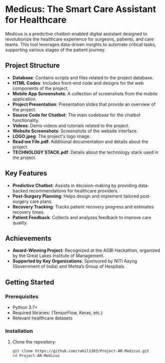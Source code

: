 # Medicus: The Smart Care Assistant for Healthcare

Medicus is a predictive chatbot-enabled digital assistant designed to revolutionize the healthcare experience for surgeons, patients, and care teams. This tool leverages data-driven insights to automate critical tasks, supporting various stages of the patient journey.

## Project Structure

- **Database**: Contains scripts and files related to the project database.
- **HTML Codes**: Includes front-end code and designs for the web components of the project.
- **Mobile App Screenshots**: A collection of screenshots from the mobile application.
- **Project Presentation**: Presentation slides that provide an overview of the project.
- **Source Code for Chatbot**: The main codebase for the chatbot functionality.
- **Videos**: Demo videos and tutorials related to the project.
- **Website Screenshots**: Screenshots of the website interface.
- **LOGO.jpeg**: The project's logo image.
- **Read me File.pdf**: Additional documentation and details about the project.
- **TECHNOLOGY STACK.pdf**: Details about the technology stack used in the project.

## Key Features

- **Predictive Chatbot**: Assists in decision-making by providing data-backed recommendations for healthcare providers.
- **Post-Surgery Planning**: Helps design and implement tailored post-surgery care plans.
- **Recovery Tracking**: Tracks patient recovery progress and estimates recovery times.
- **Patient Feedback**: Collects and analyzes feedback to improve care quality.

## Achievements

- **Award-Winning Project**: Recognized at the AGBI Hackathon, organized by the Great Lakes Institute of Management.
- **Supported by Key Organizations**: Sponsored by NITI Aayog (Government of India) and Mehta’s Group of Hospitals.

## Getting Started

### Prerequisites

- Python 3.7+
- Required libraries: (TensorFlow, Keras, etc.)
- Relevant healthcare datasets

### Installation

1. Clone the repository:

   ```bash
   git clone https://github.com/rahil1303/Project-AR-Medicus.git
   cd Project-AR-Medicus
